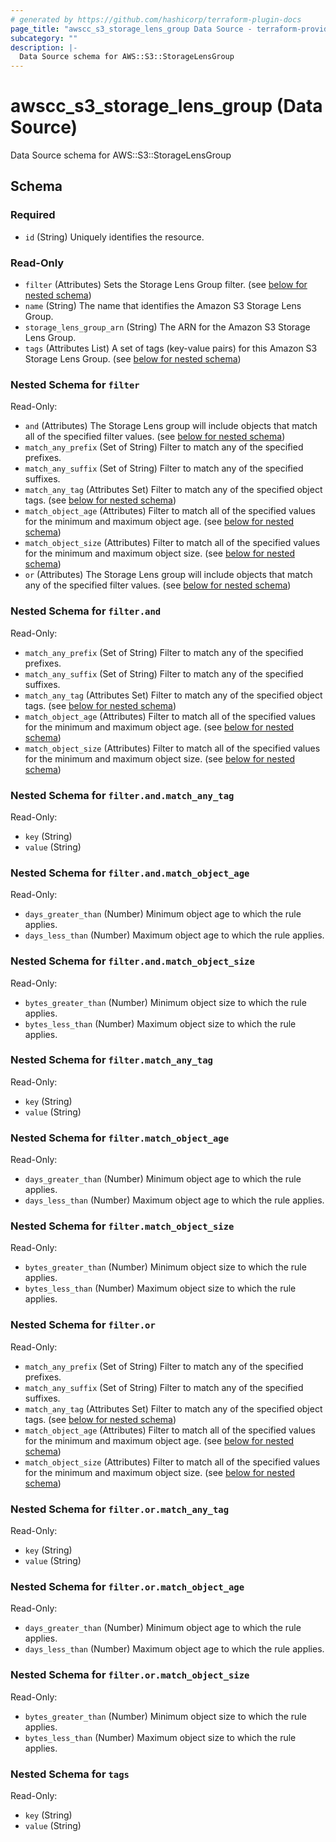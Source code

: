 ```yaml
---
# generated by https://github.com/hashicorp/terraform-plugin-docs
page_title: "awscc_s3_storage_lens_group Data Source - terraform-provider-awscc"
subcategory: ""
description: |-
  Data Source schema for AWS::S3::StorageLensGroup
---
```


# awscc_s3_storage_lens_group (Data Source)

Data Source schema for AWS::S3::StorageLensGroup



<!-- schema generated by tfplugindocs -->
## Schema

### Required

- `id` (String) Uniquely identifies the resource.

### Read-Only

- `filter` (Attributes) Sets the Storage Lens Group filter. (see [below for nested schema](#nestedatt--filter))
- `name` (String) The name that identifies the Amazon S3 Storage Lens Group.
- `storage_lens_group_arn` (String) The ARN for the Amazon S3 Storage Lens Group.
- `tags` (Attributes List) A set of tags (key-value pairs) for this Amazon S3 Storage Lens Group. (see [below for nested schema](#nestedatt--tags))

<a id="nestedatt--filter"></a>
### Nested Schema for `filter`

Read-Only:

- `and` (Attributes) The Storage Lens group will include objects that match all of the specified filter values. (see [below for nested schema](#nestedatt--filter--and))
- `match_any_prefix` (Set of String) Filter to match any of the specified prefixes.
- `match_any_suffix` (Set of String) Filter to match any of the specified suffixes.
- `match_any_tag` (Attributes Set) Filter to match any of the specified object tags. (see [below for nested schema](#nestedatt--filter--match_any_tag))
- `match_object_age` (Attributes) Filter to match all of the specified values for the minimum and maximum object age. (see [below for nested schema](#nestedatt--filter--match_object_age))
- `match_object_size` (Attributes) Filter to match all of the specified values for the minimum and maximum object size. (see [below for nested schema](#nestedatt--filter--match_object_size))
- `or` (Attributes) The Storage Lens group will include objects that match any of the specified filter values. (see [below for nested schema](#nestedatt--filter--or))

<a id="nestedatt--filter--and"></a>
### Nested Schema for `filter.and`

Read-Only:

- `match_any_prefix` (Set of String) Filter to match any of the specified prefixes.
- `match_any_suffix` (Set of String) Filter to match any of the specified suffixes.
- `match_any_tag` (Attributes Set) Filter to match any of the specified object tags. (see [below for nested schema](#nestedatt--filter--and--match_any_tag))
- `match_object_age` (Attributes) Filter to match all of the specified values for the minimum and maximum object age. (see [below for nested schema](#nestedatt--filter--and--match_object_age))
- `match_object_size` (Attributes) Filter to match all of the specified values for the minimum and maximum object size. (see [below for nested schema](#nestedatt--filter--and--match_object_size))

<a id="nestedatt--filter--and--match_any_tag"></a>
### Nested Schema for `filter.and.match_any_tag`

Read-Only:

- `key` (String)
- `value` (String)


<a id="nestedatt--filter--and--match_object_age"></a>
### Nested Schema for `filter.and.match_object_age`

Read-Only:

- `days_greater_than` (Number) Minimum object age to which the rule applies.
- `days_less_than` (Number) Maximum object age to which the rule applies.


<a id="nestedatt--filter--and--match_object_size"></a>
### Nested Schema for `filter.and.match_object_size`

Read-Only:

- `bytes_greater_than` (Number) Minimum object size to which the rule applies.
- `bytes_less_than` (Number) Maximum object size to which the rule applies.



<a id="nestedatt--filter--match_any_tag"></a>
### Nested Schema for `filter.match_any_tag`

Read-Only:

- `key` (String)
- `value` (String)


<a id="nestedatt--filter--match_object_age"></a>
### Nested Schema for `filter.match_object_age`

Read-Only:

- `days_greater_than` (Number) Minimum object age to which the rule applies.
- `days_less_than` (Number) Maximum object age to which the rule applies.


<a id="nestedatt--filter--match_object_size"></a>
### Nested Schema for `filter.match_object_size`

Read-Only:

- `bytes_greater_than` (Number) Minimum object size to which the rule applies.
- `bytes_less_than` (Number) Maximum object size to which the rule applies.


<a id="nestedatt--filter--or"></a>
### Nested Schema for `filter.or`

Read-Only:

- `match_any_prefix` (Set of String) Filter to match any of the specified prefixes.
- `match_any_suffix` (Set of String) Filter to match any of the specified suffixes.
- `match_any_tag` (Attributes Set) Filter to match any of the specified object tags. (see [below for nested schema](#nestedatt--filter--or--match_any_tag))
- `match_object_age` (Attributes) Filter to match all of the specified values for the minimum and maximum object age. (see [below for nested schema](#nestedatt--filter--or--match_object_age))
- `match_object_size` (Attributes) Filter to match all of the specified values for the minimum and maximum object size. (see [below for nested schema](#nestedatt--filter--or--match_object_size))

<a id="nestedatt--filter--or--match_any_tag"></a>
### Nested Schema for `filter.or.match_any_tag`

Read-Only:

- `key` (String)
- `value` (String)


<a id="nestedatt--filter--or--match_object_age"></a>
### Nested Schema for `filter.or.match_object_age`

Read-Only:

- `days_greater_than` (Number) Minimum object age to which the rule applies.
- `days_less_than` (Number) Maximum object age to which the rule applies.


<a id="nestedatt--filter--or--match_object_size"></a>
### Nested Schema for `filter.or.match_object_size`

Read-Only:

- `bytes_greater_than` (Number) Minimum object size to which the rule applies.
- `bytes_less_than` (Number) Maximum object size to which the rule applies.




<a id="nestedatt--tags"></a>
### Nested Schema for `tags`

Read-Only:

- `key` (String)
- `value` (String)
